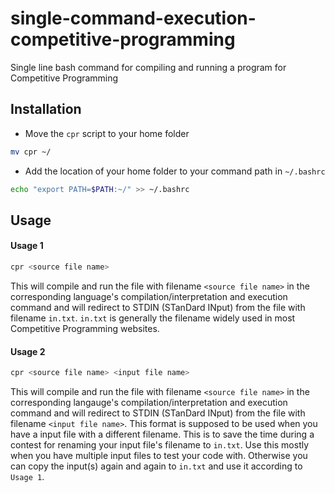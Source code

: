 # single-command-execution-competitive-programming
Single line bash command for compiling and running a program for Competitive Programming

## Installation
- Move the `cpr` script to your home folder
```bash
mv cpr ~/
```

- Add the location of your home folder to your command path in `~/.bashrc`
```bash
echo "export PATH=$PATH:~/" >> ~/.bashrc
```

## Usage
#### Usage 1
```bash
cpr <source file name>
```
This will compile and run the file with filename `<source file name>` in the corresponding language's compilation/interpretation and execution command and will redirect to STDIN (STanDard INput) from the file with filename `in.txt`. `in.txt` is generally the filename widely used in most Competitive Programming websites.

#### Usage 2
```bash
cpr <source file name> <input file name>
```
This will compile and run the file with filename `<source file name>` in the corresponding langauge's compilation/interpretation and execution command and will redirect to STDIN (STanDard INput) from the file with filename `<input file name>`. This format is supposed to be used when you have a input file with a different filename. This is to save the time during a contest for renaming your input file's filename to `in.txt`. Use this mostly when you have multiple input files to test your code with. Otherwise you can copy the input(s) again and again to `in.txt` and use it according to `Usage 1`.
